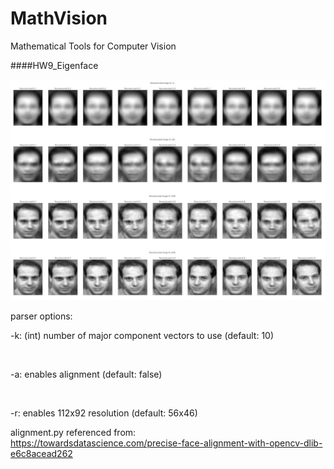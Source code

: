 # MathVision

Mathematical Tools for Computer Vision

####HW9_Eigenface

![picture](reconstructed_demo.png)

parser options:  
	<p>-k: (int) number of major component vectors to use (default: 10)</p>  
	<p>-a: enables alignment (default: false)</p>  
	<p>-r: enables 112x92 resolution (default: 56x46)</p>  
  
alignment.py referenced from:  
https://towardsdatascience.com/precise-face-alignment-with-opencv-dlib-e6c8acead262
